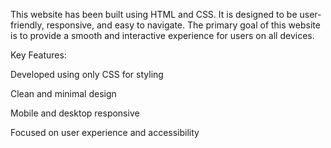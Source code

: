 This website has been built using HTML and CSS. It is designed to be user-friendly, responsive, and easy to navigate. The primary goal of this website is to provide a smooth and interactive experience for users on all devices.

Key Features:

Developed using only CSS for styling

Clean and minimal design

Mobile and desktop responsive

Focused on user experience and accessibility
